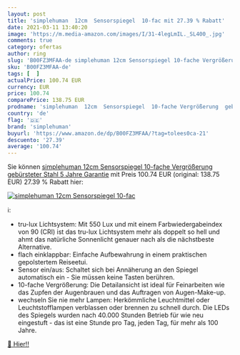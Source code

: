 ```yaml
---
layout: post
title: 'simplehuman  12cm  Sensorspiegel  10-fac mit 27.39 % Rabatt'
date: 2021-03-11 13:40:20
image: 'https://m.media-amazon.com/images/I/31-4legLmIL._SL400_.jpg'
comments: true
category: ofertas
author: ring
slug: 'B00FZ3MFAA-de simplehuman 12cm Sensorspiegel 10-fache Vergrößerung...'
sku: 'B00FZ3MFAA-de'
tags: [  ]
actualPrice: 100.74 EUR
currency: EUR
price: 100.74
comparePrice: 138.75 EUR
prodname: 'simplehuman  12cm  Sensorspiegel  10-fache Vergrößerung  gebürsteter Stahl  5 Jahre Garantie'
country: 'de'
flag: '🇩🇪'
brand: 'simplehuman'
buyurl: 'https://www.amazon.de/dp/B00FZ3MFAA/?tag=tolees0ca-21'
descuento: '27.39'
average: '100.74'
---
```


Sie können [simplehuman  12cm  Sensorspiegel  10-fache Vergrößerung  gebürsteter Stahl  5 Jahre Garantie](https://www.amazon.de/dp/B00FZ3MFAA/?tag=tolees0ca-21) mit Preis 100.74 EUR (original: 138.75 EUR) 27.39 % Rabatt hier:

[![simplehuman  12cm  Sensorspiegel  10-fac](https://m.media-amazon.com/images/I/31-4legLmIL._SL400_.jpg)](https://www.amazon.de/dp/B00FZ3MFAA/?tag=tolees0ca-21)

ℹ️:

- tru-lux Lichtsystem: Mit 550 Lux und mit einem Farbwiedergabeindex von 90 (CRI) ist das tru-lux Lichtsystem mehr als doppelt so hell und ahmt das natürliche Sonnenlicht genauer nach als die nächstbeste Alternative.
- flach einklappbar: Einfache Aufbewahrung in einem praktischen gepolstertem Reiseetui.
- Sensor ein/aus: Schaltet sich bei Annäherung an den Spiegel automatisch ein - Sie müssen keine Tasten berühren.
- 10-fache Vergrößerung: Die Detailansicht ist ideal für Feinarbeiten wie das Zupfen der Augenbrauen und das Auftragen von Augen-Make-up.
- wechseln Sie nie mehr Lampen: Herkömmliche Leuchtmittel oder Leuchtstofflampen verblassen oder brennen zu schnell durch. Die LEDs des Spiegels wurden nach 40.000 Stunden Betrieb für wie neu eingestuft - das ist eine Stunde pro Tag, jeden Tag, für mehr als 100 Jahre.

[🛒 Hier!!](https://www.amazon.de/dp/B00FZ3MFAA/?tag=tolees0ca-21)
